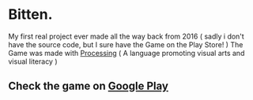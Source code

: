 # Bitten.

My first real project ever made all the way back from 2016 ( sadly i don't have the source code, but I sure have the Game on the Play Store! )
The Game was made with <a href="https://processing.org/">Processing</a> ( A language promoting visual arts and visual literacy )

<h2>Check the game on <a href="https://play.google.com/store/apps/details?id=processing.test.game_pre_release_&hl=en&gl=US">Google Play</a></h2>
